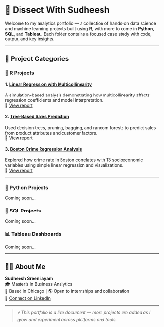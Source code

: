 # 🧠 Dissect With Sudheesh

Welcome to my analytics portfolio — a collection of hands-on data science and machine learning projects built using **R**, with more to come in **Python**, **SQL**, and **Tableau**. Each folder contains a focused case study with code, output, and key insights.

---

## 📁 Project Categories

### 🔬 R Projects

#### 1. [Linear Regression with Multicollinearity](./R-Projects/Linear-Regression-Multicollinearity-R/)
A simulation-based analysis demonstrating how multicollinearity affects regression coefficients and model interpretation.  
🔗 [View report](https://sudheeshsreenilayam.github.io/dissect-with-sudheesh/R-Projects/Linear-Regression-Multicollinearity-R/linear_regression_analysis.html)

#### 2. [Tree-Based Sales Prediction](./R-Projects/Tree-Based-Sales-Prediction-R/)
Used decision trees, pruning, bagging, and random forests to predict sales from product attributes and customer factors.  
🔗 [View report](https://sudheeshsreenilayam.github.io/dissect-with-sudheesh/R-Projects/Tree-Based-Sales-Prediction-R/tree_model_sales.html)

#### 3. [Boston Crime Regression Analysis](./R-Projects/Boston-Crime-Regression-R/)
Explored how crime rate in Boston correlates with 13 socioeconomic variables using simple linear regression and visualizations.  
🔗 [View report](https://sudheeshsreenilayam.github.io/dissect-with-sudheesh/R-Projects/Boston-Crime-Regression-R/boston_crime_regression.html)

---

### 🐍 Python Projects
Coming soon...

### 🧠 SQL Projects
Coming soon...

### 📊 Tableau Dashboards
Coming soon...

---

## 🧑‍💻 About Me

**Sudheesh Sreenilayam**  
🎓 Master’s in Business Analytics  
📍 Based in Chicago | 🌎 Open to internships and collaboration  
📎 [Connect on LinkedIn](https://www.linkedin.com/in/ssudheesh)

---

> ⚡ *This portfolio is a live document — more projects are added as I grow and experiment across platforms and tools.*
